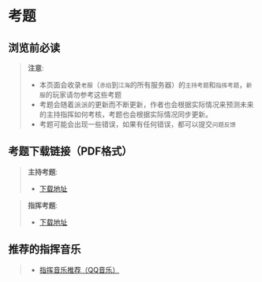 # 考题

## 浏览前必读

> **注意**:
>
> - 本页面会收录`老服`（`赤焰`到`江海`的所有服务器）的`主持考题`和`指挥考题`，`新服`的玩家请勿参考这些考题
> - 考题会随着派派的更新而不断更新，作者也会根据实际情况来预测未来的主持指挥如何考核，考题也会根据实际情况同步更新。
> - 考题可能会出现一些错误，如果有任何错误，都可以提交`问题反馈`

## 考题下载链接（PDF格式）

> **主持考题**:
> - [下载地址](https://ghproxy.com/https://raw.githubusercontent.com/ifreetalk/ifreetalk.github.io/main/%E4%B8%BB%E6%8C%81%E8%80%83%E9%A2%98.pdf)

> **指挥考题**:
> - [下载地址](https://ghproxy.com/https://raw.githubusercontent.com/ifreetalk/ifreetalk.github.io/main/%E6%8C%87%E6%8C%A5%E8%80%83%E9%A2%98.pdf)

## 推荐的指挥音乐

> - [指挥音乐推荐（QQ音乐）](https://i.y.qq.com/n2/m/share/details/taoge.html?platform=11&appshare=android_qq&appversion=10150009&hosteuin=oK6kowEAoK4z7eSloevP7iCz7n**&id=8423014920&ADTAG=wxfshare)
